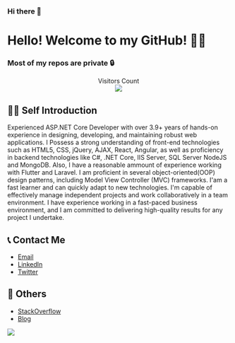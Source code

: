 ### Hi there 👋 

# Hello! Welcome to my GitHub! 🚀🚀

### Most of my repos are private 🔒

<p align="center"> 
  Visitors Count<br>
  <img src="https://profile-counter.glitch.me/AbdulhakimZ/count.svg" />
</p>

## 🙋‍♂️ Self Introduction
Experienced ASP.NET Core Developer with over 3.9+ years of hands-on experience in designing, developing, and maintaining robust web applications. I Possess a strong understanding of front-end technologies such as HTML5, CSS, jQuery, AJAX, React, Angular, as well as proficiency in backend technologies like C#, .NET Core, IIS Server, SQL Server NodeJS and MongoDB. Also, I have a reasonable ammount of experience working with Flutter and Laravel. I am proficient in several object-oriented(OOP) design patterns, including Model View Controller (MVC) frameworks. I'am a fast learner and can quickly adapt to new technologies. I'm capable of effectively manage independent projects and work collaboratively in a team environment. I have experience working in a fast-paced business environment, and I am committed to delivering high-quality results for any project I undertake.


## 📞 Contact Me
* [Email](mailto:zluckyza@gmail.com)
* [LinkedIn](https://www.linkedin.com/in/abdulhakim-zeinu-536341183/)
* [Twitter](https://twitter.com/Abdulha86189021)

## 📝 Others
* [StackOverflow](https://stackoverflow.com/)
* [Blog](https://easycodesolution.com/)

<!--![Abdulhakim's GitHub stats](https://github-readme-stats.vercel.app/api?username=AbdulhakimZ&theme=gruvbox)-->

![](https://github-profile-summary-cards.vercel.app/api/cards/repos-per-language?username=AbdulhakimZ&theme=github_dark)


